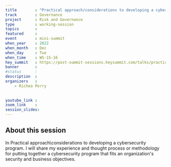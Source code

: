 ```yaml
---
title        : "Practical approach/considerations to developing a cybersecurity program"
track        : Governance
project      : Risk and Governance
type         : working-session
topics       : 
featured     :
event        : mini-summit
when_year    : 2022
when_month   : Dec
when_day     : Tue
when_time    : WS-15-16
hey_summit   : https://post-summit-sessions.heysummit.com/talks/practical-approachconsiderations-to-developing-a-cybersecurity-program/
banner       : 
#status      : 
description  :
organizers   :
    - Richea Perry
 
    
youtube_link : 
zoom_link    : 
session_slides:
---
```




## About this session
In Practical approach\considerations to developing a cybersecurity program. I will share my experience and thought process or methodology for putting together a cybersecurity program that fits an organization's security and business objectives. 
